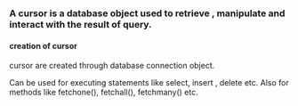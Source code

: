 ### A cursor is a database object used to retrieve , manipulate and interact with the result of query.


#### creation of cursor

 cursor are created through database connection object.

 Can be used for executing statements like select, insert , delete  etc. Also for methods like fetchone(), fetchall(), fetchmany() etc.
